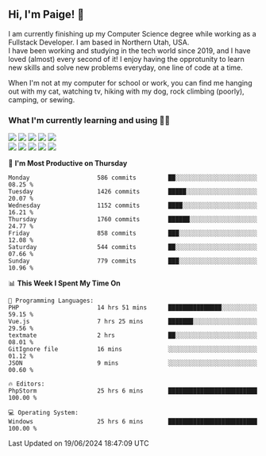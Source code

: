 ## Hi, I'm Paige! :vulcan_salute:

I am currently finishing up my Computer Science degree while working as a Fullstack Developer. I am based in Northern Utah, USA. \
I have been working and studying in the tech world since 2019, and I have loved (almost) every second of it! I enjoy having the opprotunity to learn new skills and solve new problems everyday, one line of code at a time.  

When I'm not at my computer for school or work, you can find me hanging out with my cat, watching tv, hiking with my dog, rock climbing (poorly), camping, or sewing.  

### What I'm currently learning and using :woman_technologist:
![](https://img.shields.io/badge/Laravel-FF2D20?style=for-the-badge&logo=laravel&logoColor=white) 
![](https://img.shields.io/badge/PHP-777BB4?style=for-the-badge&logo=php&logoColor=white)
![](https://img.shields.io/badge/Vue.js-35495E?style=for-the-badge&logo=vuedotjs&logoColor=4FC08D) 
![](https://img.shields.io/badge/MySQL-005C84?style=for-the-badge&logo=mysql&logoColor=white) 
![](https://img.shields.io/badge/Tailwind_CSS-38B2AC?style=for-the-badge&logo=tailwind-css&logoColor=white) \
![](https://img.shields.io/badge/Python-FFD43B?style=for-the-badge&logo=python&logoColor=blue)
![](https://img.shields.io/badge/Django-092E20?style=for-the-badge&logo=django&logoColor=green)
![](https://img.shields.io/badge/Kotlin-0095D5?&style=for-the-badge&logo=kotlin&logoColor=white)
![](https://img.shields.io/badge/Java-ED8B00?style=for-the-badge&logo=java&logoColor=white)
![](https://img.shields.io/badge/Haskell-5D4F85?style=for-the-badge&logo=haskell&logoColor=white) 

<!--START_SECTION:waka-->
📅 **I'm Most Productive on Thursday** 

```text
Monday                   586 commits         ██░░░░░░░░░░░░░░░░░░░░░░░   08.25 % 
Tuesday                  1426 commits        █████░░░░░░░░░░░░░░░░░░░░   20.07 % 
Wednesday                1152 commits        ████░░░░░░░░░░░░░░░░░░░░░   16.21 % 
Thursday                 1760 commits        ██████░░░░░░░░░░░░░░░░░░░   24.77 % 
Friday                   858 commits         ███░░░░░░░░░░░░░░░░░░░░░░   12.08 % 
Saturday                 544 commits         ██░░░░░░░░░░░░░░░░░░░░░░░   07.66 % 
Sunday                   779 commits         ███░░░░░░░░░░░░░░░░░░░░░░   10.96 % 
```


📊 **This Week I Spent My Time On** 

```text
💬 Programming Languages: 
PHP                      14 hrs 51 mins      ███████████████░░░░░░░░░░   59.15 % 
Vue.js                   7 hrs 25 mins       ███████░░░░░░░░░░░░░░░░░░   29.56 % 
textmate                 2 hrs               ██░░░░░░░░░░░░░░░░░░░░░░░   08.01 % 
GitIgnore file           16 mins             ░░░░░░░░░░░░░░░░░░░░░░░░░   01.12 % 
JSON                     9 mins              ░░░░░░░░░░░░░░░░░░░░░░░░░   00.60 % 

🔥 Editors: 
PhpStorm                 25 hrs 6 mins       █████████████████████████   100.00 % 

💻 Operating System: 
Windows                  25 hrs 6 mins       █████████████████████████   100.00 % 
```


 Last Updated on 19/06/2024 18:47:09 UTC
<!--END_SECTION:waka-->

